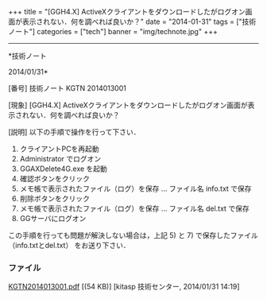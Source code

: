 ﻿+++
title = "[GGH4.X] ActiveXクライアントをダウンロードしたがログオン画面が表示されない．何を調べれば良いか？"
date = "2014-01-31"
tags = ["技術ノート"]
categories = ["tech"]
banner = "img/technote.jpg"
+++

-----------------------------------------------------------------------------------------------------------------------------

*技術ノート

2014/01/31*


[番号]
技術ノート KGTN 2014013001

[現象]
[GGH4.X]
ActiveXクライアントをダウンロードしたがログオン画面が表示されない．何を調べれば良いか？

[説明]
以下の手順で操作を行って下さい．

1) クライアントPCを再起動
2) Administrator でログオン
3) GGAXDelete4G.exe を起動
4) 確認ボタンをクリック
5) メモ帳で表示されたファイル（ログ）を保存 ... ファイル名 info.txt
で保存
6) 削除ボタンをクリック
7) メモ帳で表示されたファイル（ログ）を保存 ... ファイル名 del.txt
で保存
8) GGサーバにログオン

この手順を行っても問題が解決しない場合は，上記 5) と 7)
で保存したファイル （info.txtとdel.txt） をお送り下さい．


### ファイル

 
 


[KGTN2014013001.pdf](http://techreport.kitasp.net/attachments/download/1533/KGTN2014013001.pdf)
 [(54 KB)] [kitasp 技術センター, 2014/01/31
14:19]


 


 

